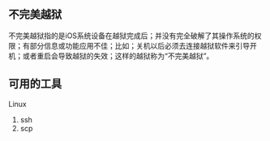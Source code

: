 ## 不完美越狱
不完美越狱指的是iOS系统设备在越狱完成后；并没有完全破解了其操作系统的权限；有部分信息或功能应用不佳；比如；关机以后必须去连接越狱软件来引导开机；或者重启会导致越狱的失效；这样的越狱称为“不完美越狱”。


## 可用的工具

Linux 
1. ssh
2. scp